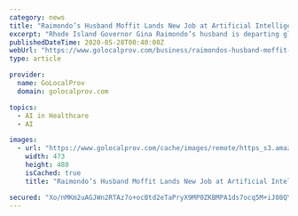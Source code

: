 ```yaml
---
category: news
title: "Raimondo’s Husband Moffit Lands New Job at Artificial Intelligence Healthcare Company"
excerpt: "Rhode Island Governor Gina Raimondo’s husband is departing global consulting giant McKinsey & Company for a Boston-based artificial intelligence technology firm. “PathAI is thrilled to announce our first Chief People Officer,"
publishedDateTime: 2020-05-28T00:40:00Z
webUrl: "https://www.golocalprov.com/business/raimondos-husband-moffit-lands-new-job-at-artificial-intelligence"
type: article

provider:
  name: GoLocalProv
  domain: golocalprov.com

topics:
  - AI in Healthcare
  - AI

images:
  - url: "https://www.golocalprov.com/cache/images/remote/https_s3.amazonaws.com/media.golocalprov.com/Politics/Moffit_Raimondo.png"
    width: 473
    height: 480
    isCached: true
    title: "Raimondo’s Husband Moffit Lands New Job at Artificial Intelligence Healthcare Company"

secured: "Xo/nMKm2uAGJWn2RTAz7o+ocBtd2eTaPryX9MP0ZKBMPA1ds7ocq5M+iJ08QYZkw7BaOQipdbyujYgrIZKV+nyBDiBCik9blLpEZInWmGwNAMXr1DZa9Zm6Z5rVB5fnJPmn4/oIIQubuGvmkStcpFMGOrx7GrcVxCwKurUNWiO8+/9+B+IwqgTY2ajO5qnKO4Wg/dgDt1nScfzIWAzppPa/GnRn1YE0yUBYX2yxEpI7TteShpNuyM8sS/VRLI72e4XxCdhHNAiY74v5j3Zyln7bd0MT2Cbit3sACjL8n13dCKZwqeY6/IvnqZ2RDQup3XIGnhF3EfMpjMxKrx/Vv6HkqKWEroYN4460C18DElEvPzZfSnGt4hqO9VpXn8SQ3iR2i8EIOlNz86W6C3A0sKGdEHvohNcYsrs6d58FBLV0JGjquhiBmznzJ2jRtXLx2UemOZC+pk7c9aFP0nmAb0QdtROSNKRwjGNLz6Tlns6w=;s7mUISoFZu0VNh1TiSSNpA=="
---
```


